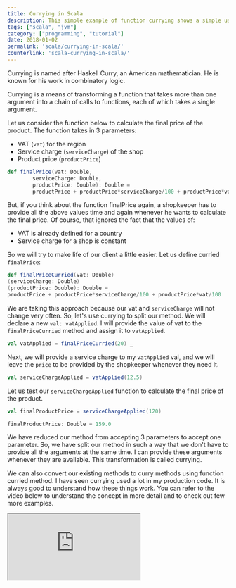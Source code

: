 ```yaml
---
title: Currying in Scala
description: This simple example of function currying shows a simple use case as well as code snippets to show how function currying saves time. This quick hands-on example of currying, article shows a simple use case as well as code snippets to show how currying can save time.
tags: ["scala", "jvm"]
category: ["programming", "tutorial"]
date: 2018-01-02
permalink: 'scala/currying-in-scala/'
counterlink: 'scala-currying-in-scala/'
---
```


Currying is named after Haskell Curry, an American mathematician. He is known for his work in combinatory logic.

Currying is a means of transforming a function that takes more than one argument into a chain of calls to functions, each of which takes a single argument.

Let us consider the function below to calculate the final price of the product. The function takes in 3 parameters:

* VAT (`vat`) for the region
* Service charge (`serviceCharge`) of the shop
* Product price (`productPrice`)

```scala
def finalPrice(vat: Double,
        serviceCharge: Double,
        productPrice: Double): Double =
        productPrice + productPrice*serviceCharge/100 + productPrice*vat/100
```

But, if you think about the function finalPrice again, a shopkeeper has to provide all the above values time and again whenever he wants to calculate the final price. Of course, that ignores the fact that the values of:

* VAT is already defined for a country
* Service charge for a shop is constant

So we will try to make life of our client a little easier. Let us define curried `finalPrice`:
```scala
def finalPriceCurried(vat: Double)
(serviceCharge: Double)
(productPrice: Double): Double = 
productPrice + productPrice*serviceCharge/100 + productPrice*vat/100
```

We are taking this approach because our vat and `serviceCharge` will not change very often. So, let's use currying to split our method. We will declare a new `val: vatApplied`. I will provide the value of vat to the `finalPriceCurried` method and assign it to `vatApplied`.

```scala
val vatApplied = finalPriceCurried(20) _
```

Next, we will provide a service charge to my `vatApplied` val, and we will leave the `price` to be provided by the shopkeeper whenever they need it.

```scala
val serviceChargeApplied = vatApplied(12.5)
```

Let us test our `serviceChargeApplied` function to calculate the final price of the product.

```scala
val finalProductPrice = serviceChargeApplied(120)

finalProductPrice: Double = 159.0
```
We have reduced our method from accepting 3 parameters to accept one parameter. So, we have split our method in such a way that we don't have to provide all the arguments at the same time. I can provide these arguments whenever they are available. This transformation is called currying.

We can also convert our existing methods to curry methods using function curried method. I have seen currying used a lot in my production code. It is always good to understand how these things work. You can refer to the video below to understand the concept in more detail and to check out few more examples.

<iframe src="https://www.youtube.com/embed/txNAZXPSbiE"></iframe>
